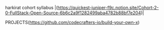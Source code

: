harkirat cohort syllabus |(https://quickest-juniper-f9c.notion.site/Cohort-2-0-FullStack-Open-Source-6b6c2a9f1282499aba4782b88bf7e204)|

PROJECTS(https://github.com/codecrafters-io/build-your-own-x)
